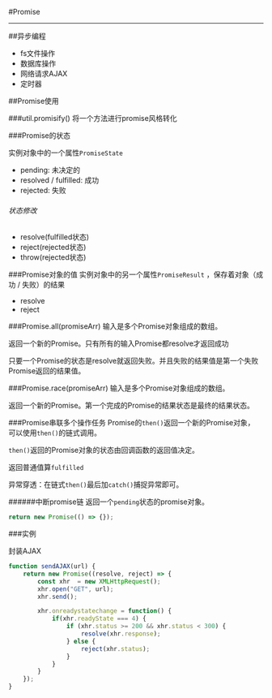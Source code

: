 #Promise

---

##异步编程
- fs文件操作
- 数据库操作
- 网络请求AJAX 
- 定时器

##Promise使用

###util.promisify()
将一个方法进行promise风格转化

###Promise的状态

实例对象中的一个属性`PromiseState`
* pending: 未决定的
* resolved / fulfilled: 成功
* rejected: 失败

###### 状态修改
* resolve(fulfilled状态)
* reject(rejected状态)
* throw(rejected状态)


###Promise对象的值
实例对象中的另一个属性`PromiseResult`
，保存着对象（成功 / 失败）的结果
* resolve
* reject 


###Promise.all(promiseArr)
输入是多个Promise对象组成的数组。

返回一个新的Promise。只有所有的输入Promise都resolve才返回成功

只要一个Promise的状态是resolve就返回失败。并且失败的结果值是第一个失败Promise返回的结果值。

###Promise.race(promiseArr)
输入是多个Promise对象组成的数组。

返回一个新的Promise。第一个完成的Promise的结果状态是最终的结果状态。


###Promise串联多个操作任务
Promise的`then()`返回一个新的Promise对象，
可以使用`then()`的链式调用。

`then()`返回的Promise对象的状态由回调函数的返回值决定。

返回普通值算`fulfilled`

异常穿透：在链式`then()`最后加`catch()`捕捉异常即可。

######中断promise链
返回一个`pending`状态的promise对象。
```javascript
return new Promise(() => {});
```

###实例


封装AJAX
```javascript
function sendAJAX(url) {
    return new Promise((resolve, reject) => {
        const xhr  = new XMLHttpRequest();
        xhr.open("GET", url);
        xhr.send();

        xhr.onreadystatechange = function() {
            if(xhr.readyState === 4) {
                if (xhr.status >= 200 && xhr.status < 300) {
                    resolve(xhr.response);
                } else {
                    reject(xhr.status);
                }
            }
        }
    });
}
```


